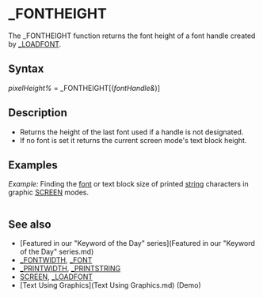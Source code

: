# _FONTHEIGHT

The _FONTHEIGHT function returns the font height of a font handle created by [_LOADFONT](_LOADFONT.md).

  

## Syntax

*pixelHeight%* = _FONTHEIGHT[(*fontHandle&*)]
  

## Description

* Returns the height of the last font used if a handle is not designated.
* If no font is set it returns the current screen mode's text block height.

  

## Examples

*Example:* Finding the [font](font.md) or text block size of printed [string](string.md) characters in graphic [SCREEN](SCREEN.md) modes.

``` [DO](DO.md)     [INPUT](INPUT.md) "Enter Screen mode 1, 2 or 7 to 13 or 256, 32 for _NEWIMAGE: ", scr$     mode% = [VAL](VAL.md)(scr$) [LOOP UNTIL](LOOP UNTIL.md) mode% > 0 [SELECT CASE](SELECT CASE.md) mode%     [CASE](CASE.md) 1, 2, 7 [TO](TO.md) 13: [SCREEN](SCREEN.md) mode%     [CASE](CASE.md) 256, 32: [SCREEN](SCREEN.md) [_NEWIMAGE](_NEWIMAGE.md)(800, 600, mode%)     [CASE](CASE.md) [ELSE](ELSE.md): [PRINT](PRINT.md) "Invalid mode selected!": [END](END.md) [END SELECT](END SELECT.md)  [INPUT](INPUT.md) "Enter first name of TTF font to use or hit enter for text block size: ", TTFont$ [IF](IF.md) [LEN](LEN.md)(TTFont$) [THEN](THEN.md) [INPUT](INPUT.md) "Enter font height: ", hi$ height& = [VAL](VAL.md)(hi$) [IF](IF.md) height& > 0 [THEN](THEN.md)     fnt& = [_LOADFONT](_LOADFONT.md)("C:\Windows\Fonts\" + TTFont$ + ".ttf", height&, style$)     [IF](IF.md) fnt& <= 0 [THEN](THEN.md) [PRINT](PRINT.md) "Invalid Font handle!": [END](END.md)     [_FONT](_FONT.md) fnt& [END IF](END IF.md)  TextSize wide&, high& 'get the font or current screen mode's text block pixel size  [_PRINTSTRING](_PRINTSTRING.md) (20, 100), "Block size = " + [CHR$](CHR$.md)(1) + [STR$](STR$.md)(wide&) + " X" + [STR$](STR$.md)(high&) + " " + [CHR$](CHR$.md)(2)  [END](END.md)  [SUB](SUB.md) TextSize (TextWidth&, TextHeight&)     TextWidth& = [_PRINTWIDTH](_PRINTWIDTH.md)("W") 'measure width of one font or text character     TextHeight& = _FONTHEIGHT 'can measure normal text block heights also [END SUB](END SUB.md)  
```

  

## See also

* [Featured in our "Keyword of the Day" series](Featured in our "Keyword of the Day" series.md)
* [_FONTWIDTH](_FONTWIDTH.md), [_FONT](_FONT.md)
* [_PRINTWIDTH](_PRINTWIDTH.md), [_PRINTSTRING](_PRINTSTRING.md)
* [SCREEN](SCREEN.md), [_LOADFONT](_LOADFONT.md)
* [Text Using Graphics](Text Using Graphics.md) (Demo)

  
